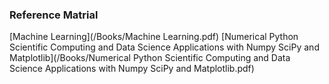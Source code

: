 
### Reference Matrial

[Machine Learning](/Books/Machine Learning.pdf)
[Numerical Python Scientific Computing and Data Science Applications with Numpy SciPy and Matplotlib](/Books/Numerical Python Scientific Computing and Data Science Applications with Numpy SciPy and Matplotlib.pdf)
